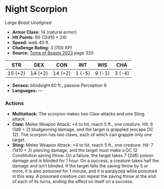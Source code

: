 # Night Scorpion

*Large* *Beast* *Unaligned*

- **Armor Class:** 14 (natural armor)
- **Hit Points:** 90 (12d10 + 24)
- **Speed:** walk 40 ft.
- **Challenge Rating:** 3 (700 XP)
- **Source:** [Tome of Beasts 2023](https://koboldpress.com/kpstore/product/tome-of-beasts-1-2023-edition/) page 320

| STR | DEX | CON | INT | WIS | CHA |
| --- | --- | --- | --- | --- | --- |
| 15 (+2) | 14 (+2) | 14 (+2) | 1 (-5) | 9 (-1) | 3 (-4) |

- **Senses:** blindsight 60 ft., passive Perception 9
- **Languages:** —

### Actions

- **Multiattack:** The scorpion makes two Claw attacks and one Sting attack.
- **Claw:** Melee Weapon Attack: +4 to hit, reach 5 ft., one creature. Hit: 6 (1d8 + 2) bludgeoning damage, and the target is grappled (escape DC 12). The scorpion has two claws, each of which can grapple only one target.
- **Sting:** Melee Weapon Attack: +4 to hit, reach 5 ft., one creature. Hit: 7 (1d10 + 2) piercing damage, and the target must make a DC 12 Constitution saving throw. On a failure, the target takes 7 (2d6) poison damage and is blinded for 1 hour. On a success, a creature takes half the damage and isn’t blinded. If the target fails the saving throw by 5 or more, it is also poisoned for 1 minute, and it is paralyzed while poisoned in this way. A poisoned creature can repeat the saving throw at the end of each of its turns, ending the effect on itself on a success.
